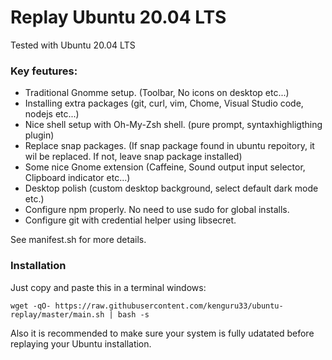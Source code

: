 # Replay Ubuntu 20.04 LTS

Tested with Ubuntu 20.04 LTS

### Key feutures:

- Traditional Gnomme setup. (Toolbar, No icons on desktop etc...)
- Installing extra packages (git, curl, vim, Chome, Visual Studio code, nodejs etc...)
- Nice shell setup with Oh-My-Zsh shell. (pure prompt, syntaxhighligthing plugin)
- Replace snap packages. (If snap package found in ubuntu repoitory, it wil be replaced. If not, leave snap package installed)
- Some nice Gnome extension (Caffeine, Sound output input selector, Clipboard indicator etc...)
- Desktop polish (custom desktop background, select default dark mode etc.)
- Configure npm properly. No need to use sudo for global installs.
- Configure git with credential helper using libsecret.

See manifest.sh for more details.

### Installation

Just copy and paste this in a terminal windows:

```console
wget -qO- https://raw.githubusercontent.com/kenguru33/ubuntu-replay/master/main.sh | bash -s
```

Also it is recommended to make sure your system is fully udatated before replaying your Ubuntu installation. 
